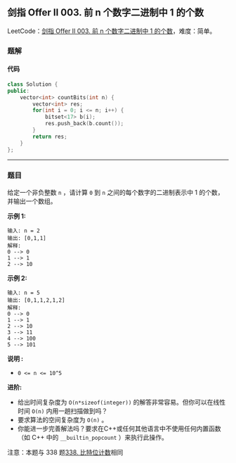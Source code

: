 ## 剑指 Offer II 003. 前 n 个数字二进制中 1 的个数

LeetCode：[剑指 Offer II 003. 前 n 个数字二进制中 1 的个数](https://leetcode.cn/problems/w3tCBm/)，难度：简单。

### 题解

#### 代码

```c++
class Solution {
public:
    vector<int> countBits(int n) {
        vector<int> res;
        for(int i = 0; i <= n; i++) {
            bitset<17> b(i); 
            res.push_back(b.count());
        }
        return res;
    }
};
```



---



### 题目

给定一个非负整数 `n` ，请计算 `0` 到 `n` 之间的每个数字的二进制表示中 1 的个数，并输出一个数组。

 

**示例 1:**

```
输入: n = 2
输出: [0,1,1]
解释: 
0 --> 0
1 --> 1
2 --> 10
```

**示例 2:**

```
输入: n = 5
输出: [0,1,1,2,1,2]
解释:
0 --> 0
1 --> 1
2 --> 10
3 --> 11
4 --> 100
5 --> 101
```

 

**说明 :**

- `0 <= n <= 10^5`

 

**进阶:**

- 给出时间复杂度为 `O(n*sizeof(integer))` 的解答非常容易。但你可以在线性时间 `O(n)` 内用一趟扫描做到吗？
- 要求算法的空间复杂度为 `O(n)` 。
- 你能进一步完善解法吗？要求在C++或任何其他语言中不使用任何内置函数（如 C++ 中的 `__builtin_popcount` ）来执行此操作。

 

注意：本题与 338 题[338. 比特位计数](https://leetcode-cn.com/problems/counting-bits/)相同


